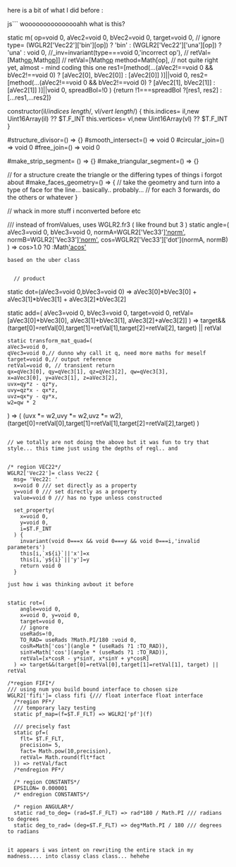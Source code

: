 here is a bit of what I did before :

js```
wooooooooooooooahh what is this?

  static m(
    op=void 0,
    aVec2=void 0,
    bVec2=void 0,
    target=void 0,
    // ignore
    type=
      (WGLR2['Vec22']['bin'][op])
        ? 'bin'
        : (WGLR2['Vec22']['una'][op])
        ? 'una'
        : void 0,
    //_inv=invariant(type===void 0,'incorrect op'),
    // retVal=[Math[op](aVec2[0]),Math[op](aVec2[1])]]
    // retVal=[Math[op](aVec2[1],aVec2[0])
    method=Math[op],
    // not quite right yet, almost - mind coding this one
    res1=[method(...(aVec2!==void 0 && bVec2!==void 0)
      ? [aVec2[0], bVec2[0]]
      : [aVec2[0]]
    )]||void 0,
    res2=[method(...(aVec2!==void 0 && bVec2!==void 0)
      ? [aVec2[1], bVec2[1]]
      : [aVec2[1]]
    )]||void 0,
    spreadBol=!0
  ) {return !1===spreadBol 
    ?[res1, res2] 
    :[...res1,...res2]}

  constructor(il/*indices length*/, vl/*vert length*/) {
    this.indices=  il,new Uint16Array(il) ?? $T.F_INT
    this.vertices= vl,new Uint16Array(vl) ?? $T.F_INT
  }

#structure_divisor=() => {}
  #smooth_intersect=() => void 0
  #circular_join=() => void 0
  #free_join=() =>  void 0


  #make_strip_segment= () => {}
  #make_triangular_segment=() => {}
  
  // for a structure create the triangle or the differing types of things i forgot about
  #make_faces_geometry=() => {
    // take the geometry and turn into a type of face for the line... basically.. probably... 
    // for each 3 forwards, do the others or whatever
  }

  // whack in more stuff i nconverted before etc

  /// instead of fromValues, uses WGLR2.fr3 ( like fround but 3 )
  static angle=(
    aVec3=void 0,
    bVec3=void 0,
    normA=WGLR2['Vec33']['norm'](WGLR2['fr3'](aVec3)),
    normB=WGLR2['Vec33']['norm'](WGLR2['fr3'](aVec3)),
    cos=WGLR2['Vec33']['dot'](normA, normB)
  ) => cos>1.0 
    ?0 
    :Math['acos'](cos)

    based on the uber class


      // product    
  static dot=(aVec3=void 0,bVec3=void 0) => aVec3[0]*bVec3[0] + aVec3[1]*bVec3[1] + aVec3[2]*bVec3[2]

   static add=(
    aVec3=void 0,
    bVec3=void 0,
    target=void 0,
    retVal=[aVec3[0]+bVec3[0], aVec3[1]+bVec3[1], aVec3[2]+aVec3[2]]
  ) => target&&(target[0]=retVal[0],target[1]=retVal[1],target[2]=retVal[2], target) || retVal

    static transform_mat_quad=(
    aVec3=void 0,
    qVec3=void 0,// dunno why call it q, need more maths for meself
    target=void 0,// output reference
    retVal=void 0, // transient return
    qx=qVec3[0], qy=qVec3[1], qz=qVec3[2], qw=qVec3[3],
    x=aVec3[0], y=aVec3[1], z=aVec3[2], 
    uvx=qy*z - qz*y,
    uvy=qz*x - qx*z, 
    uvz=qx*y - qy*x,
    w2=qw * 2
  ) => (
    (uvx *= w2,uvy *= w2,uvz *= w2),
    (target[0]=retVal[0],target[1]=retVal[1],target[2]=retVal[2],target)
  )
```

// we totally are not doing the above but it was fun to try that style... this time just using the depths of regl.. and


/* region VEC22*/
WGLR2['Vec22']= class Vec22 {
  msg= 'Vec22: '
  x=void 0 /// set directly as a property
  y=void 0 /// set directly as a property
  value=void 0 /// has no type unless constructed

  set_property(
    x=void 0,
    y=void 0,
    i=$T.F_INT
  ) {
    invariant(void 0===x && void 0===y && void 0===i,'invalid parameters')
    this[i,`x${i}`||'x']=x
    this[i,`y${i}`||'y']=y
    return void 0
  }

just how i was thinking avbout it before


static rot=(
    angle=void 0, 
    x=void 0, y=void 0,
    target=void 0,
    // ignore
    useRads=!0,
    TO_RAD= useRads ?Math.PI/180 :void 0,
    cosR=Math['cos'](angle * (useRads ?1 :TO_RAD)), 
    sinY=Math['cos'](angle * (useRads ?1 :TO_RAD)),
    retVal=[x*cosR - y*sinY, x*sinY + y*cosR]
  ) => target&&(target[0]=retVal[0],target[1]=retVal[1], target) || retVal

/*region FIFI*/
/// using num you build bound interface to chosen size
WGLR2['fifi']= class fifi {/// float interface float interface
  /*region PF*/
  /// temporary lazy testing
  static pf_map=(f=$T.F_FLT) => WGLR2['pf'](f)
  
  /// precisely fast
  static pf=(
    flt= $T.F_FLT,
    precision= 5,
    fact= Math.pow(10,precision),
    retVal= Math.round(flt*fact
  )) => retVal/fact
  /*endregion PF*/

  /* region CONSTANTS*/
  EPSILON= 0.000001
  /* endregion CONSTANTS*/
  
  /* region ANGULAR*/
  static rad_to_deg= (rad=$T.F_FLT) => rad*180 / Math.PI /// radians to degrees
  static deg_to_rad= (deg=$T.F_FLT) => deg*Math.PI / 180 /// degrees to radians


it appears i was intent on rewriting the entire stack in my madness.... into classy class class... hehehe
